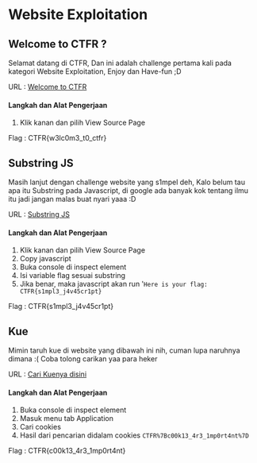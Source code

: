 # Website Exploitation
## Welcome to CTFR ?

Selamat datang di CTFR, Dan ini adalah challenge pertama kali pada kategori Website Exploitation, Enjoy dan Have-fun ;D

URL : [Welcome to CTFR](https://web.ctf.rasyidmf.com/chal1/ "Welcome to CTFR")


#### Langkah dan Alat Pengerjaan
1. Klik kanan dan pilih View Source Page

Flag : CTFR{w3lc0m3_t0_ctfr}
## Substring JS

Masih lanjut dengan challenge website yang s1mpel deh, Kalo belum tau apa itu Substring pada Javascript, di google ada banyak kok tentang ilmu itu jadi jangan malas buat nyari yaaa :D

URL : [Substring JS](https://web.ctf.rasyidmf.com/chal2/ "Substring JS")


#### Langkah dan Alat Pengerjaan
1. Klik kanan dan pilih View Source Page
2. Copy javascript
3. Buka console di inspect element
4. Isi variable flag sesuai substring
5. Jika benar, maka javascript akan run '`Here is your flag: CTFR{s1mpl3_j4v45cr1pt}`

Flag : CTFR{s1mpl3_j4v45cr1pt}
## Kue

Mimin taruh kue di website yang dibawah ini nih, cuman lupa naruhnya dimana :( Coba tolong carikan yaa para heker

URL : [Cari Kuenya disini](https://web.ctf.rasyidmf.com/chal3/ "Cari Kuenya disini")

#### Langkah dan Alat Pengerjaan
1. Buka console di inspect element
2. Masuk menu tab Application
3. Cari cookies
4. Hasil dari pencarian didalam cookies `CTFR%7Bc00k13_4r3_1mp0rt4nt%7D`

Flag : CTFR{c00k13_4r3_1mp0rt4nt}